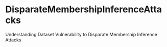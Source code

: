 # DisparateMembershipInferenceAttacks
Understanding Dataset Vulnerability to Disparate Membership Inference Attacks
